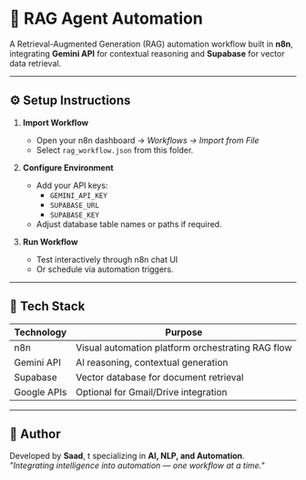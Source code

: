 # 🧠 RAG Agent Automation

A Retrieval-Augmented Generation (RAG) automation workflow built in **n8n**, integrating **Gemini API** for contextual reasoning and **Supabase** for vector data retrieval.

---

## ⚙️ Setup Instructions

1. **Import Workflow**
   - Open your n8n dashboard → *Workflows → Import from File*  
   - Select `rag_workflow.json` from this folder.

2. **Configure Environment**
   - Add your API keys:
     - `GEMINI_API_KEY`
     - `SUPABASE_URL`
     - `SUPABASE_KEY`
   - Adjust database table names or paths if required.

3. **Run Workflow**
   - Test interactively through n8n chat UI  
   - Or schedule via automation triggers.

---

## 🧩 Tech Stack

| Technology  | Purpose |
|--------------|----------|
| n8n | Visual automation platform orchestrating RAG flow |
| Gemini API | AI reasoning, contextual generation |
| Supabase | Vector database for document retrieval |
| Google APIs | Optional for Gmail/Drive integration |

---

## 📘 Author

Developed by **Saad**, t specializing in **AI, NLP, and Automation**.  
*"Integrating intelligence into automation — one workflow at a time."*
